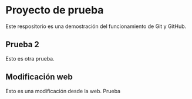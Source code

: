 # Proyecto de prueba

Este respositorio es una demostración del funcionamiento de Git y GitHub.

## Prueba 2

Esto es otra prueba.

## Modificación web
Esto es una modificación desde la web.
Prueba
